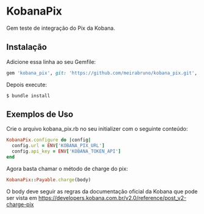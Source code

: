 # KobanaPix

Gem teste de integração do Pix da Kobana.

## Instalação

Adicione essa linha ao seu Gemfile:

```ruby
gem 'kobana_pix', git: 'https://github.com/meirabruno/kobana_pix.git', tag: '0.1.0'
```

Depois execute:

    $ bundle install

## Exemplos de Uso

Crie o arquivo kobana_pix.rb no seu initializer com o seguinte conteúdo:

```ruby
KobanaPix.configure do |config|
  config.url = ENV['KOBANA_PIX_URL']
  config.api_key = ENV['KOBANA_TOKEN_API']
end
```

Agora basta chamar o método de charge do pix:

```ruby
KobanaPix::Payable.charge(body)
```

O body deve seguir as regras da documentação oficial da Kobana que pode ser vista em https://developers.kobana.com.br/v2.0/reference/post_v2-charge-pix

